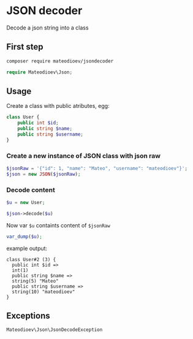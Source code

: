 # JSON decoder
Decode a json string into a class

## First step

```bash
composer require mateodioev/jsondecoder
```

```php
require Mateodioev\Json;
```

## Usage

Create a class with public atributes, egg:

```php
class User {
	public int $id;
	public string $name;
	public string $username;
}
```

### Create a new instance of JSON class with json raw

```php
$jsonRaw = '{"id": 1, "name": "Mateo", "username": "mateodioev"}';
$json = new JSON($jsonRaw);
```

### Decode content

```php
$u = new User;

$json->decode($u)
```

Now var `$u` containts content of `$jsonRaw`

```php
var_dump($u);
```

example output:
```plaintext
class User#2 (3) {
  public int $id =>
  int(1)
  public string $name =>
  string(5) "Mateo"
  public string $username =>
  string(10) "mateodioev"
}
```

## Exceptions
```php
Mateodioev\Json\JsonDecodeException
```